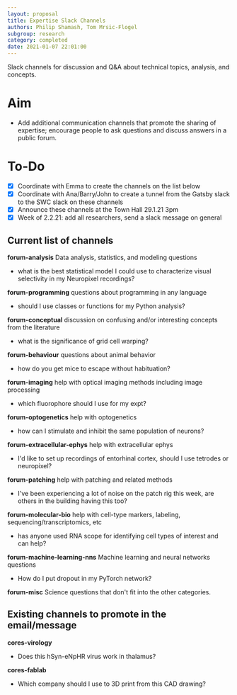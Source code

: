 ```yaml
---
layout: proposal
title: Expertise Slack Channels
authors: Philip Shamash, Tom Mrsic-Flogel
subgroup: research
category: completed
date: 2021-01-07 22:01:00
---
```


Slack channels for discussion and Q&A about technical topics, analysis, and concepts.

<!--end summary-->

# Aim

-  Add additional communication channels that promote the sharing of expertise; encourage people to ask questions and discuss answers in a public forum.

# To-Do

- [x] Coordinate with Emma to create the channels on the list below
- [x] Coordinate with Ana/Barry/John to create a tunnel from the Gatsby slack to the SWC slack on these channels
- [x] Announce these channels at the Town Hall 29.1.21 3pm
- [x] Week of 2.2.21: add all researchers, send a slack message on general

## Current list of channels
**forum-analysis** Data analysis, statistics, and modeling questions 
- what is the best statistical model I could use to characterize visual selectivity in my Neuropixel recordings?

**forum-programming** questions about programming in any language 
- should I use classes or functions for my Python analysis?

**forum-conceptual** discussion on confusing and/or interesting concepts from the literature
- what is the significance of grid cell warping?

**forum-behaviour** questions about animal behavior
- how do you get mice to escape without habituation?

**forum-imaging** help with optical imaging methods including image processing
- which fluorophore should I use for my expt?

**forum-optogenetics** help with optogenetics
- how can I stimulate and inhibit the same population of neurons?

**forum-extracellular-ephys** help with extracellular ephys
- I'd like to set up recordings of entorhinal cortex, should I use tetrodes or neuropixel?

**forum-patching** help with patching and related methods
- I've been experiencing a lot of noise on the patch rig this week, are others in the building having this too?

**forum-molecular-bio** help with cell-type markers, labeling, sequencing/transcriptomics, etc
- has anyone used RNA scope for identifying cell types of interest and can help?

**forum-machine-learning-nns** Machine learning and neural networks questions
- How do I put dropout in my PyTorch network?

**forum-misc** Science questions that don't fit into the other categories.

## Existing channels to promote in the email/message
**cores-virology** 
- Does this hSyn-eNpHR virus work in thalamus?

**cores-fablab** 
- Which company should I use to 3D print from this CAD drawing?
